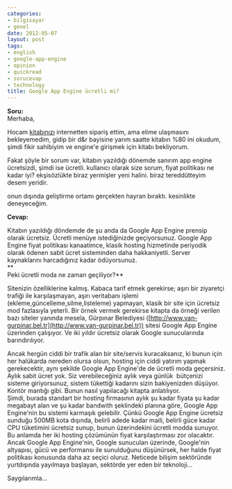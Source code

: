 ```yaml
---
categories:
- bilgisayar
- genel
date: 2012-05-07
layout: post
tags:
- english
- google-app-engine
- opinion
- quickread
- sorucevap
- technology
title: Google App Engine ücretli mi?
---
```


**Soru:**  
Merhaba,  
  
Hocam [kitabınızı](http://www.idefix.com/kitap/google-app-engine-suat-atan/tanim.asp?sid=U8ZY2WW6L40VU9EM0U7H) internetten sipariş ettim, ama elime ulaşmasını bekleyemedim, gidip bir d&r bayisine yarım saatte kitabın %80 ini okudum, şimdi fikir sahibiyim ve engine'e girişmek için kitabı bekliyorum.  
  
Fakat şöyle bir sorum var, kitabın yazıldığı dönemde sanırım app engine ücretsizdi, şimdi ise ücretli. kullanıcı olarak size sorum, fiyat politikası ne kadar iyi? ekşisözlükte biraz yermişler yeni halini. biraz tereddütteyim desem yeridir.  
  
onun dışında geliştirme ortamı gerçekten hayran bıraktı. kesinlikte deneyeceğim.  
  
**Cevap:**  
  
Kitabın yazıldığı döndemde de şu anda da Google App Engine prensip olarak ücretsiz. Ücretli menüye istediğinizde geçiyorsunuz. Google App Engine fiyat politikası kanaatimce, klasik hosting hizmetinde periyodik olarak ödenen sabit ücret sisteminden daha hakkaniyetli. Server kaynaklarını harcadığınız kadar ödüyorsunuz.  
**  
Peki ücretli moda ne zaman geçiliyor?**  
  
Sitenizin özelliklerine kalmış. Kabaca tarif etmek gerekirse; aşırı bir ziyaretçi trafiği ile karşılaşmayan, aşırı veritabanı işlemi (ekleme,güncelleme,silme,listeleme) yapmayan, klasik bir site için ücretsiz mod fazlasıyla yeterli. Bir örnek vermek gerekirse kitapta da örneği verilen bazı siteler yanında mesela, Gürpınar Belediyesi ([http://www.van-gurpinar.bel.tr](http://www.van-gurpinar.bel.tr)) sitesi Google App Engine üzerinden çalışıyor. Ve iki yıldır ücretsiz olarak Google sunucularında barındırılıyor.  
  
Ancak hergün ciddi bir trafik alan bir site/servis kuracaksanız, ki bunun için her halükarda nereden olursa olsun, hosting için ciddi yatırım yapmak gerekecektir, aynı şekilde Google App Engine'de de ücretli moda geçersiniz. Aylık sabit ücret yok. Siz verebileceğiniz aylık veya günlük  bütçenizi sisteme giriyorsunuz, sistem tükettiği kadarını sizin bakiyenizden düşüyor. Kontör mantığı gibi. Bunun nasıl yapılacağı kitapta anlatılıyor.  
Şimdi, burada standart bir hosting firmasının aylık şu kadar fiyata şu kadar megabayt alan ve şu kadar bandwith şeklindeki planına göre, Google App Engine'nin bu sistemi karmaşık gelebilir. Çünkü Google App Engine ücretsiz sunduğu 500MB kota dışında, belirli adede kadar maili, belirli güce kadar CPU tüketimini ücretsiz sunup, bunun üzerindekini ücretli modda sunuyor. Bu anlamda her iki hosting çözümünün fiyat karşılaştırması zor olacaktır. Ancak Google App Engine'nin, Google sunucuları üzerinde, Google'nin altyapısı, gücü ve performansı ile sunulduğunu düşünürsek, her halde fiyat politikası konusunda daha az seçici oluruz. Neticede bilişim sektöründe yurtdışında yayılmaya başlayan, sektörde yer eden bir teknoloji…  
  
Saygılarımla…
